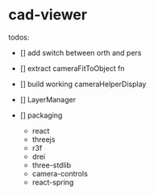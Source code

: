 # cad-viewer

todos:

- [] add switch between orth and pers
- [] extract cameraFitToObject fn
- [] build working cameraHelperDisplay
- [] LayerManager
- [] packaging

  - react
  - threejs
  - r3f
  - drei
  - three-stdlib
  - camera-controls
  - react-spring
